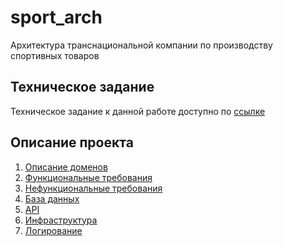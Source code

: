 # sport_arch
Архитектура транснациональной компании по производству спортивных товаров

## Техническое задание
Техническое задание к данной работе доступно по [ссылке](/TechnicalTask/TechTask.md)

## Описание проекта
1. [Описание доменов](/Doc/domain.md)
2. [Функциональные требования](/Doc/functional.md)
3. [Нефункциональные требования](/Doc/non-functional.md)
4. [База данных](/Doc/database.md)
5. [API](/Doc/api.md)
6. [Инфраструктура](/Doc/infra.md)
7. [Логирование](/Doc/logs.md)
